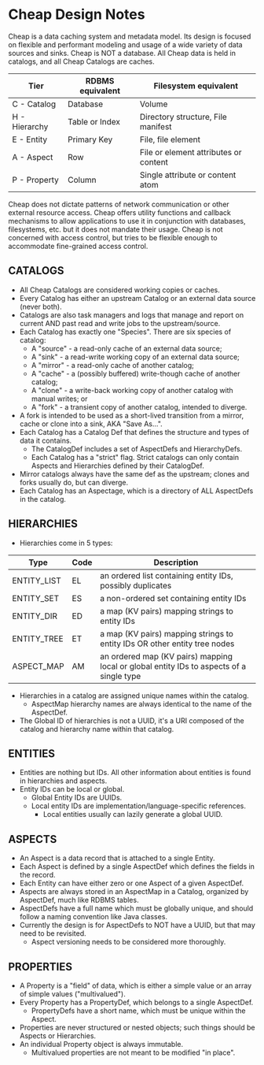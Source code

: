 Cheap Design Notes
==================

Cheap is a data caching system and metadata model. Its design is focused on flexible and performant modeling and
usage of a wide variety of data sources and sinks.
Cheap is NOT a database. All Cheap data is held in catalogs, and all Cheap Catalogs are caches.

| Tier          | RDBMS equivalent | Filesystem equivalent                 |
|---------------|------------------|---------------------------------------|
| C - Catalog   | Database         | Volume                                |
| H - Hierarchy | Table or Index   | Directory structure, File manifest    |
| E - Entity    | Primary Key      | File, file element                    |
| A - Aspect    | Row              | File or element attributes or content |
| P - Property  | Column           | Single attribute or content atom      |



Cheap does not dictate patterns of network communication or other external resource access.
Cheap offers utility functions and callback mechanisms to allow applications to use it in conjunction with databases,
filesystems, etc. but it does not mandate their usage.
Cheap is not concerned with access control, but tries to be flexible enough to accommodate fine-grained access control.





CATALOGS
--------
* All Cheap Catalogs are considered working copies or caches.
* Every Catalog has either an upstream Catalog or an external data source (never both).
* Catalogs are also task managers and logs that manage and report on current AND past read and write jobs to the upstream/source.
* Each Catalog has exactly one "Species". There are six species of catalog:
    * A "source" - a read-only cache of an external data source;
    * A "sink" - a read-write working copy of an external data source;
    * A "mirror" - a read-only cache of another catalog;
    * A "cache" - a (possibly buffered) write-though cache of another catalog;
    * A "clone" - a write-back working copy of another catalog with manual writes; or
    * A "fork" - a transient copy of another catalog, intended to diverge.
* A fork is intended to be used as a short-lived transition from a mirror, cache or clone into a sink, AKA "Save As...".
* Each Catalog has a Catalog Def that defines the structure and types of data it contains.
  * The CatalogDef includes a set of AspectDefs and HierarchyDefs.
  * Each Catalog has a "strict" flag. Strict catalogs can only contain Aspects and Hierarchies defined by their CatalogDef.
* Mirror catalogs always have the same def as the upstream; clones and forks usually do, but can diverge.
* Each Catalog has an Aspectage, which is a directory of ALL AspectDefs in the catalog.


HIERARCHIES
-----------
* Hierarchies come in 5 types:

| Type        | Code | Description                                                                              |
|-------------|------|------------------------------------------------------------------------------------------|
| ENTITY_LIST | EL   | an ordered list containing entity IDs, possibly duplicates                               |
| ENTITY_SET  | ES   | a non-ordered set containing entity IDs                                                  |
| ENTITY_DIR  | ED   | a map (KV pairs) mapping strings to entity IDs                                           |
| ENTITY_TREE | ET   | a map (KV pairs) mapping strings to entity IDs OR other entity tree nodes                |
| ASPECT_MAP  | AM   | an ordered map (KV pairs) mapping local or global entity IDs to aspects of a single type |


* Hierarchies in a catalog are assigned unique names within the catalog.
  * AspectMap hierarchy names are always identical to the name of the AspectDef.
* The Global ID of hierarchies is not a UUID, it's a URI composed of the catalog and hierarchy name within that catalog.

ENTITIES
--------
* Entities are nothing but IDs. All other information about entities is found in hierarchies and aspects.
* Entity IDs can be local or global.
  * Global Entity IDs are UUIDs.
  * Local entity IDs are implementation/language-specific references.
    * Local entities usually can lazily generate a global UUID.

ASPECTS
-------
* An Aspect is a data record that is attached to a single Entity.
* Each Aspect is defined by a single AspectDef which defines the fields in the record.
* Each Entity can have either zero or one Aspect of a given AspectDef.
* Aspects are always stored in an AspectMap in a Catalog, organized by AspectDef, much like RDBMS tables.
* AspectDefs have a full name which must be globally unique, and should follow a naming convention like Java classes.
* Currently the design is for AspectDefs to NOT have a UUID, but that may need to be revisited.
    - Aspect versioning needs to be considered more thoroughly.

PROPERTIES
----------
* A Property is a "field" of data, which is either a simple value or an array of simple values ("multivalued").
* Every Property has a PropertyDef, which belongs to a single AspectDef.
  * PropertyDefs have a short name, which must be unique within the Aspect.
* Properties are never structured or nested objects; such things should be Aspects or Hierarchies.
* An individual Property object is always immutable.
  * Multivalued properties are not meant to be modified "in place".


